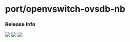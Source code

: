 # port/openvswitch-ovsdb-nb

### Release Info
[![](https://images.microbadger.com/badges/version/port/openvswitch-ovsdb-nb.svg)](http://microbadger.com/images/port/openvswitch-ovsdb-nb "Image info @ microbadger.com")
[![](https://images.microbadger.com/badges/image/port/openvswitch-ovsdb-nb.svg)](http://microbadger.com/images/port/openvswitch-ovsdb-nb "Image info @ microbadger.com")
[![](https://images.microbadger.com/badges/commit/port/openvswitch-ovsdb-nb.svg)](http://microbadger.com/images/port/openvswitch-ovsdb-nb "Image info @ microbadger.com")
